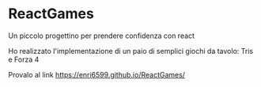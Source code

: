 # ReactGames

Un piccolo progettino per prendere confidenza con react

Ho realizzato l'implementazione di un paio di semplici giochi da tavolo:
Tris e Forza 4

Provalo al link https://enri6599.github.io/ReactGames/
